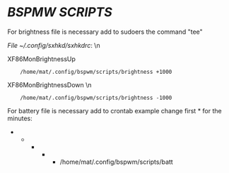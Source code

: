 # _**BSPMW SCRIPTS**_


For brightness file is necessary add to sudoers the command "tee" 

_File ~/.config/sxhkd/sxhkdrc_: \n

XF86MonBrightnessUp

        /home/mat/.config/bspwm/scripts/brightness +1000

XF86MonBrightnessDown \n

        /home/mat/.config/bspwm/scripts/brightness -1000



For battery file is necessary add to crontab
example change first * for the minutes:

* * * * * /home/mat/.config/bspwm/scripts/batt
